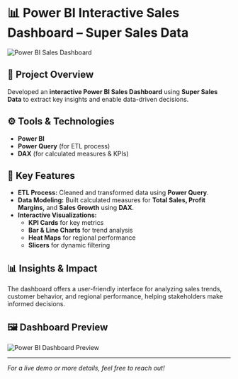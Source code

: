 # 📊 Power BI Interactive Sales Dashboard – Super Sales Data

![Power BI Sales Dashboard]([https://via.placeholder.com/800x400.png?text=Power+BI+Sales+Dashboard](https://github.com/simran1devloper/Data-analytics-Dashboard/blob/main/Screenshot%202025-02-20%20145716.png))

## 📁 Project Overview
Developed an **interactive Power BI Sales Dashboard** using **Super Sales Data** to extract key insights and enable data-driven decisions.

## ⚙️ Tools & Technologies
- **Power BI**
- **Power Query** (for ETL process)
- **DAX** (for calculated measures & KPIs)

## 🔑 Key Features
- **ETL Process:** Cleaned and transformed data using **Power Query**.
- **Data Modeling:** Built calculated measures for **Total Sales, Profit Margins,** and **Sales Growth** using **DAX**.
- **Interactive Visualizations:**
  - **KPI Cards** for key metrics
  - **Bar & Line Charts** for trend analysis
  - **Heat Maps** for regional performance
  - **Slicers** for dynamic filtering

## 📊 Insights & Impact
The dashboard offers a user-friendly interface for analyzing sales trends, customer behavior, and regional performance, helping stakeholders make informed decisions.

## 🖼️ Dashboard Preview
![Power BI Dashboard Preview]([https://via.placeholder.com/800x400.png?text=Dashboard+Preview](https://github.com/simran1devloper/Data-analytics-Dashboard/blob/main/Screenshot%202025-02-20%20145716.png))

---

*For a live demo or more details, feel free to reach out!*


